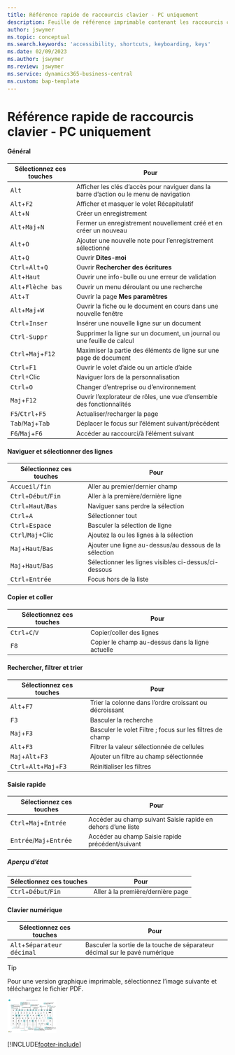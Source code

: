 ```yaml
---
title: Référence rapide de raccourcis clavier - PC uniquement
description: Feuille de référence imprimable contenant les raccourcis clavier les plus populaires pour les utilisateurs de PC.
author: jswymer
ms.topic: conceptual
ms.search.keywords: 'accessibility, shortcuts, keyboarding, keys'
ms.date: 02/09/2023
ms.author: jswymer
ms.review: jswymer
ms.service: dynamics365-business-central
ms.custom: bap-template
---
```


# Référence rapide de raccourcis clavier - PC uniquement

#### Général

|Sélectionnez ces touches|Pour|  
|-|-|
|<kbd>Alt</kbd>|Afficher les clés d’accès pour naviguer dans la barre d’action ou le menu de navigation|
|<kbd>Alt</kbd>+<kbd>F2</kbd>|Afficher et masquer le volet Récapitulatif|
|<kbd>Alt</kbd>+<kbd>N</kbd>|Créer un enregistrement|
|<kbd>Alt</kbd>+<kbd>Maj</kbd>+<kbd>N</kbd>|Fermer un enregistrement nouvellement créé et en créer un nouveau|
|<kbd>Alt</kbd>+<kbd>O</kbd>|Ajouter une nouvelle note pour l’enregistrement sélectionné|
|<kbd>Alt</kbd>+<kbd>Q</kbd>|Ouvrir **Dites-moi**|
|<kbd>Ctrl</kbd>+<kbd>Alt</kbd>+<kbd>Q</kbd>|Ouvrir **Rechercher des écritures**|
|<kbd>Alt</kbd>+<kbd>Haut</kbd>|Ouvrir une info-bulle ou une erreur de validation|
|<kbd>Alt</kbd>+<kbd>Flèche bas</kbd>|Ouvrir un menu déroulant ou une recherche|
|<kbd>Alt</kbd>+<kbd>T</kbd>|Ouvrir la page **Mes paramètres**|
|<kbd>Alt</kbd>+<kbd>Maj</kbd>+<kbd>W</kbd>|Ouvrir la fiche ou le document en cours dans une nouvelle fenêtre|
|<kbd>Ctrl</kbd>+<kbd>Inser</kbd>|Insérer une nouvelle ligne sur un document|
|<kbd>Ctrl</kbd>-<kbd>Suppr</kbd>|Supprimer la ligne sur un document, un journal ou une feuille de calcul|
|<kbd>Ctrl</kbd>+<kbd>Maj</kbd>+<kbd>F12</kbd>|Maximiser la partie des éléments de ligne sur une page de document|
|<kbd>Ctrl</kbd>+<kbd>F1</kbd>|Ouvrir le volet d’aide ou un article d’aide|
|<kbd>Ctrl</kbd>+Clic|Naviguer lors de la personnalisation|
|<kbd>Ctrl</kbd>+<kbd>O</kbd>|Changer d’entreprise ou d’environnement|
|<kbd>Maj</kbd>+<kbd>F12</kbd>|Ouvrir l’explorateur de rôles, une vue d’ensemble des fonctionnalités|
|<kbd>F5</kbd>/<kbd>Ctrl</kbd>+<kbd>F5</kbd>|Actualiser/recharger la page|
|<kbd>Tab</kbd>/<kbd>Maj</kbd>+<kbd>Tab</kbd>|Déplacer le focus sur l’élément suivant/précédent|
|<kbd>F6</kbd>/<kbd>Maj</kbd>+<kbd>F6</kbd>|Accéder au raccourci/à l’élément suivant|

#### Naviguer et sélectionner des lignes

|Sélectionnez ces touches|Pour|
|-|-|
|<kbd>Accueil/fin|Aller au premier/dernier champ|
|<kbd>Ctrl</kbd>+<kbd>Début</kbd>/<kbd>Fin</kbd>|Aller à la première/dernière ligne|
|<kbd>Ctrl</kbd>+<kbd>Haut</kbd>/<kbd>Bas</kbd>|Naviguer sans perdre la sélection|
|<kbd>Ctrl</kbd>+<kbd>A</kbd>|Sélectionner tout|
|<kbd>Ctrl</kbd>+<kbd>Espace</kbd>|Basculer la sélection de ligne|
|<kbd>Ctrl</kbd>/<kbd>Maj</kbd>+Clic|Ajoutez la ou les lignes à la sélection|
|<kbd>Maj</kbd>+<kbd>Haut</kbd>/<kbd>Bas</kbd>|Ajouter une ligne au-dessus/au dessous de la sélection|
|<kbd>Maj</kbd>+<kbd>Haut</kbd>/<kbd>Bas</kbd>|Sélectionner les lignes visibles ci-dessus/ci-dessous|
|<kbd>Ctrl</kbd>+<kbd>Entrée</kbd>|Focus hors de la liste|

#### Copier et coller

|Sélectionnez ces touches|Pour|
|-|-|
|<kbd>Ctrl</kbd>+<kbd>C</kbd>/<kbd>V</kbd>|Copier/coller des lignes|
|<kbd>F8</kbd>|Copier le champ au-dessus dans la ligne actuelle|

#### Rechercher, filtrer et trier

|Sélectionnez ces touches|Pour|
|-|-|
|<kbd>Alt</kbd>+<kbd>F7</kbd>|Trier la colonne dans l’ordre croissant ou décroissant|
|<kbd>F3</kbd>|Basculer la recherche|
|<kbd>Maj</kbd>+<kbd>F3</kbd>|Basculer le volet Filtre ; focus sur les filtres de champ|
|<kbd>Alt</kbd>+<kbd>F3</kbd>|Filtrer la valeur sélectionnée de cellules|
|<kbd>Maj</kbd>+<kbd>Alt</kbd>+<kbd>F3</kbd>|Ajouter un filtre au champ sélectionnée|
|<kbd>Ctrl</kbd>+<kbd>Alt</kbd>+<kbd>Maj</kbd>+<kbd>F3</kbd>|Réinitialiser les filtres|

#### Saisie rapide

|Sélectionnez ces touches|Pour|
|-|-|
|<kbd>Ctrl</kbd>+<kbd>Maj</kbd>+<kbd>Entrée</kbd>|Accéder au champ suivant Saisie rapide en dehors d’une liste|
|<kbd>Entrée</kbd>/<kbd>Maj</kbd>+<kbd>Entrée</kbd>|Accéder au champ Saisie rapide précédent/suivant|

##### Aperçu d’état

|Sélectionnez ces touches|Pour|
|-|-|
|<kbd>Ctrl</kbd>+<kbd>Début</kbd>/<kbd>Fin</kbd>|Aller à la première/dernière page|

#### Clavier numérique

|Sélectionnez ces touches|Pour|  
|-|-|
|<kbd>Alt</kbd>+<kbd>Séparateur décimal</kbd>|Basculer la sortie de la touche de séparateur décimal sur le pavé numérique|

> [!TIP]
> Pour une version graphique imprimable, sélectionnez l’image suivante et téléchargez le fichier PDF.
>
> [![Icône qui ouvre un PDF.](media/keyboard_shortcut_inline.png)](media/keyboard_shortcuts.pdf)


[!INCLUDE[footer-include](includes/footer-banner.md)]
